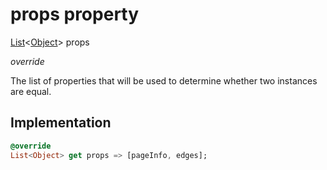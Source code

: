 


# props property








[List](https://api.flutter.dev/flutter/dart-core/List-class.html)&lt;[Object](https://api.flutter.dev/flutter/dart-core/Object-class.html)> props
  
_override_



<p>The list of properties that will be used to determine whether
two instances are equal.</p>



## Implementation

```dart
@override
List<Object> get props => [pageInfo, edges];
```









